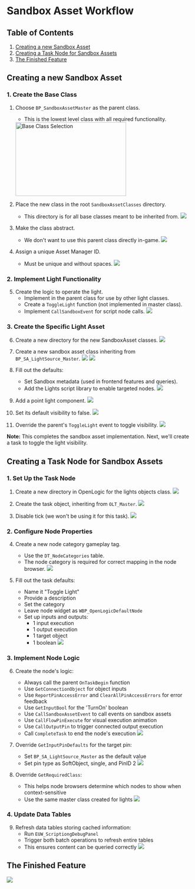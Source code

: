 # Sandbox Asset Workflow

## Table of Contents

1. [Creating a new Sandbox Asset](#creating-a-new-sandbox-asset)
2. [Creating a Task Node for Sandbox Assets](#creating-a-task-node-for-sandbox-assets)
3. [The Finished Feature](#the-finished-feature)

## Creating a new Sandbox Asset

### 1. Create the Base Class

1. Choose `BP_SandboxAssetMaster` as the parent class.
   - This is the lowest level class with all required functionality.
   <img src="/1_SAWF.png" alt="Base Class Selection" width="300" height="200">

2. Place the new class in the root `SandboxAssetClasses` directory.
   - This directory is for all base classes meant to be inherited from.
   ![](/2_SAWF.png)

3. Make the class abstract.
   - We don't want to use this parent class directly in-game.
   ![](/3_SAWF.png)

4. Assign a unique Asset Manager ID.
   - Must be unique and without spaces.
   ![](/4_SAWF.png)

### 2. Implement Light Functionality

5. Create the logic to operate the light.
   - Implement in the parent class for use by other light classes.
   - Create a `ToggleLight` function (not implemented in master class).
   - Implement `CallSandboxEvent` for script node calls.
   ![](/5_SAWF.png)

### 3. Create the Specific Light Asset

6. Create a new directory for the new SandboxAsset classes.
   ![](/6_SAWF.png)

7. Create a new sandbox asset class inheriting from `BP_SA_LightSource_Master`.
   ![](/7_SAWF.png)
   ![](/8_SAWF.png)

8. Fill out the defaults:
   - Set Sandbox metadata (used in frontend features and queries).
   - Add the Lights script library to enable targeted nodes.
   ![](/9_SAWF.png)

9. Add a point light component.
   ![](/10_SAWF.png)

10. Set its default visibility to false.
    ![](/11_SAWF.png)

11. Override the parent's `ToggleLight` event to toggle visibility.
    ![](/12_SAWF.png)

**Note:** This completes the sandbox asset implementation. Next, we'll create a task to toggle the light visibility.

## Creating a Task Node for Sandbox Assets

### 1. Set Up the Task Node

1. Create a new directory in OpenLogic for the lights objects class.
   ![](/13_SAWF.png)

2. Create the task object, inheriting from `OLT_Master`.
   ![](/14_SAWF.png)

3. Disable tick (we won't be using it for this task).
   ![](/15_SAWF.png)

### 2. Configure Node Properties

4. Create a new node category gameplay tag.
   - Use the `DT_NodeCategories` table.
   - The node category is required for correct mapping in the node browser.
   ![](/16_SAWF.png)

5. Fill out the task defaults:
   - Name it "Toggle Light"
   - Provide a description
   - Set the category
   - Leave node widget as `WBP_OpenLogicDefaultNode`
   - Set up inputs and outputs:
     - 1 input execution
     - 1 output execution
     - 1 target object
     - 1 boolean
   ![](/17_SAWF.png)

### 3. Implement Node Logic

6. Create the node's logic:
   - Always call the parent `OnTaskBegin` function
   - Use `GetConnectionObject` for object inputs
   - Use `ReportPinAccessError` and `ClearAllPinAccessErrors` for error feedback
   - Use `GetInputBool` for the 'TurnOn' boolean
   - Use `CallSandboxAssetEvent` to call events on sandbox assets
   - Use `CallFlowPinExecute` for visual execution animation
   - Use `CallOutputPin` to trigger connected output execution
   - Call `CompleteTask` to end the node's execution
   ![](/18_SAWF.png)

7. Override `GetInputPinDefaults` for the target pin:
   - Set `BP_SA_LightSource_Master` as the default value
   - Set pin type as SoftObject, single, and PinID 2
   ![](/19_SAWF.png)

8. Override `GetRequiredClass`:
   - This helps node browsers determine which nodes to show when context-sensitive
   - Use the same master class created for lights
   ![](/20_SAWF.png)

### 4. Update Data Tables

9. Refresh data tables storing cached information:
   - Run `EUW_ScriptiongDebugPanel`
   - Trigger both batch operations to refresh entire tables
   - This ensures content can be queried correctly
   ![](/21_SAWF.png)

## The Finished Feature

![](/Sandbox_Light_Script.gif)